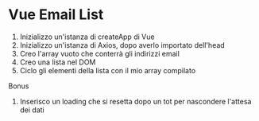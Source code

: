 Vue Email List
===

1. Inizializzo un'istanza di createApp di Vue
1. Inizializzo un'istanza di Axios, dopo averlo importato dell'head
1. Creo l'array vuoto che conterrà gli indirizzi email
1. Creo una lista nel DOM
1. Ciclo gli elementi della lista con il mio array compilato

Bonus
1. Inserisco un loading che si resetta dopo un tot per nascondere l'attesa dei dati